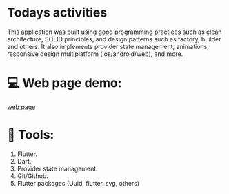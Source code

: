 # Todays activities

This application was built using good programming practices such as clean architecture, SOLID principles, and design patterns such as factory, builder and others. It also implements provider state management, animations, responsive design multiplatform (ios/android/web), and more.

# 💻 Web page demo:

[web page](https://todayactivitiesweb-production.up.railway.app)

# 🔧 Tools:

1. Flutter.
2. Dart.
3. Provider state management.
4. Git/Github.
5. Flutter packages (Uuid, flutter_svg, others)
